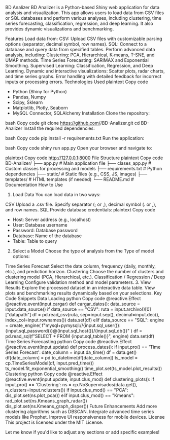 BD Analizer
BD Analizer is a Python-based Shiny web application for data analysis and visualization. This app allows users to load data from CSV files or SQL databases and perform various analyses, including clustering, time series forecasting, classification, regression, and deep learning. It also provides dynamic visualizations and benchmarking.

Features
Load data from:
CSV: Upload CSV files with customizable parsing options (separator, decimal symbol, row names).
SQL: Connect to a database and query data from specified tables.
Perform advanced data analysis, including:
Clustering: PCA, Hierarchical, K-means, T-SNE, and UMAP methods.
Time Series Forecasting: SARIMAX and Exponential Smoothing.
Supervised Learning: Classification, Regression, and Deep Learning.
Dynamic and interactive visualizations:
Scatter plots, radar charts, and time series graphs.
Error handling with detailed feedback for incorrect inputs or processing errors.
Technologies Used
plaintext
Copy code
- Python (Shiny for Python)
- Pandas, Numpy
- Scipy, Sklearn
- Matplotlib, Plotly, Seaborn
- MySQL Connector, SQLAlchemy
Installation
Clone the repository:

bash
Copy code
git clone https://github.com/<your-username>/BD-Analizer.git
cd BD-Analizer
Install the required dependencies:

bash
Copy code
pip install -r requirements.txt
Run the application:

bash
Copy code
shiny run app.py
Open your browser and navigate to:

plaintext
Copy code
http://127.0.0.1:8000
File Structure
plaintext
Copy code
BD-Analizer/
├── app.py               # Main application file
├── clases_app.py        # Custom classes for processing and models
├── requirements.txt     # Python dependencies
├── static/              # Static files (e.g., CSS, JS, images)
├── templates/           # HTML templates (if needed)
└── README.md            # Documentation
How to Use
1. Load Data
You can load data in two ways:

CSV
Upload a .csv file.
Specify separator (; or ,), decimal symbol (. or ,), and row names.
SQL
Provide database credentials:
plaintext
Copy code
- Host: Server address (e.g., localhost)
- User: Database username
- Password: Database password
- Database: Name of the database
- Table: Table to query
2. Select a Model
Choose the type of analysis from the Type of model options:

Time Series Forecast
Select the date column, frequency (daily, monthly, etc.), and prediction horizon.
Clustering
Choose the number of clusters and clustering model (PCA, Hierarchical, etc.).
Classification / Regression / Deep Learning
Configure validation method and model parameters.
3. View Results
Explore the processed dataset in an interactive data table.
View plots and benchmarking results dynamically based on your selections.
Key Code Snippets
Data Loading
python
Copy code
@reactive.Effect
@reactive.event(input.cargar)
def cargar_datos():
    data_source = input.data_source()
    if data_source == "CSV":
        ruta = input.archivo()[0]["datapath"]
        df = pd.read_csv(ruta, sep=input.sep(), decimal=input.dec(), index_col=input.rownames())
        data.set(df)
    elif data_source == "SQL":
        engine = create_engine(
            f"mysql+pymysql://{input.sql_user()}:{input.sql_password()}@{input.sql_host()}/{input.sql_db()}"
        )
        df = pd.read_sql(f"SELECT * FROM {input.sql_table()}", engine)
        data.set(df)
Time Series Forecasting
python
Copy code
@reactive.Effect
@reactive.event(input.update)
def process_dates():
    if input.pro() == 'Time Series Forecast':
        date_column = input.da_time()
        df = data.get()
        df[date_column] = pd.to_datetime(df[date_column])
        ts_model = cp.TimeSeriesModel(df, input.pred_time())
        ts_model.fit_exponential_smoothing()
        time_plot.set(ts_model.plot_results())
Clustering
python
Copy code
@reactive.Effect
@reactive.event(input.update, input.clus_mod)
def clustering_plots():
    if input.pro() == 'Clustering':
        ns = cp.NoSupervisados(data.get(), n_clusters=input.nclusters())
        if input.clus_mod() == "PCA":
            dis_plot.set(ns.plot_pca())
        elif input.clus_mod() == "Kmeans":
            rad_plot.set(ns.Kmeans_graph_radar())
            dis_plot.set(ns.Kmeans_graph_disper())
Future Enhancements
Add more clustering algorithms such as DBSCAN.
Integrate advanced time series models like Prophet.
Improve UI responsiveness for mobile devices.
License
This project is licensed under the MIT License.

Let me know if you'd like to adjust any sections or add specific examples!
